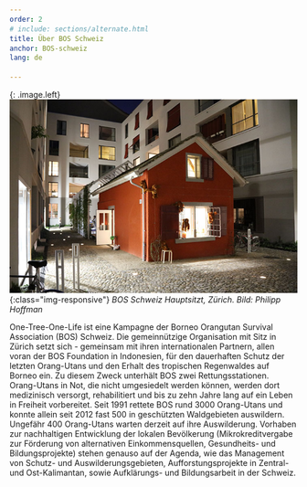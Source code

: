 ```yaml
---
order: 2
# include: sections/alternate.html
title: Über BOS Schweiz
anchor: BOS-schweiz
lang: de

---
```

{: .image.left}
![BOS HQ Zürich](/assets/img/bos-hq.jpg){:class="img-responsive"}
_BOS Schweiz Hauptsitzt, Zürich._ _Bild: Philipp Hoffman_

One-Tree-One-Life ist eine Kampagne der Borneo Orangutan Survival Association (BOS) Schweiz. Die gemeinnützige Organisation mit Sitz in Zürich setzt sich - gemeinsam mit ihren internationalen Partnern, allen voran der BOS Foundation in Indonesien, für den dauerhaften Schutz der letzten Orang-Utans und den Erhalt des tropischen Regenwaldes auf Borneo ein. Zu diesem Zweck unterhält BOS zwei Rettungsstationen. Orang-Utans in Not, die nicht umgesiedelt werden können, werden dort medizinisch versorgt, rehabilitiert und bis zu zehn Jahre lang auf ein Leben in Freiheit vorbereitet. Seit 1991 rettete BOS rund 3000 Orang-Utans und konnte allein seit 2012 fast 500 in geschützten Waldgebieten auswildern. Ungefähr 400 Orang-Utans warten derzeit auf ihre Auswilderung. Vorhaben zur nachhaltigen Entwicklung der lokalen Bevölkerung (Mikrokreditvergabe zur Förderung von alternativen Einkommensquellen, Gesundheits- und Bildungsprojekte) stehen genauso auf der Agenda, wie das Management von Schutz- und Auswilderungsgebieten, Aufforstungsprojekte in Zentral- und Ost-Kalimantan, sowie Aufklärungs- und Bildungsarbeit in der Schweiz.


